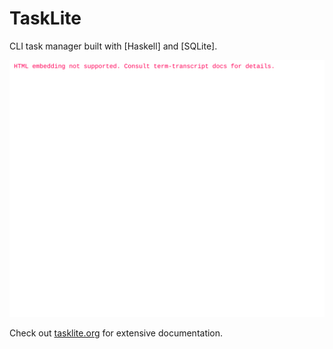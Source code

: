 # TaskLite

CLI task manager built with [Haskell] and [SQLite].

<img
  src="screenshots/help-short.svg"
  alt="Screenshot of TaskLite's help output"
  width="600"
/>

Check out [tasklite.org] for extensive documentation.

[tasklite.org]: https://tasklite.org
